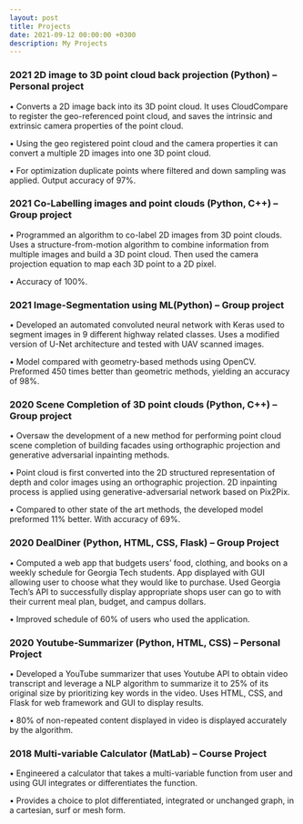 ```yaml
---
layout: post
title: Projects
date: 2021-09-12 00:00:00 +0300
description: My Projects
---
```


### 2021 2D image to 3D point cloud back projection (Python) – Personal project 
• Converts a 2D image back into its 3D point cloud. It uses CloudCompare to register the geo-referenced point cloud, and saves the intrinsic and extrinsic camera properties of the point cloud. 

• Using the geo registered point cloud and the camera properties it can convert a multiple 2D images into one 3D point cloud. 

• For optimization duplicate points where filtered and down sampling was applied. Output accuracy of 97%. 

### 2021 Co-Labelling images and point clouds (Python, C++) – Group project 
• Programmed an algorithm to co-label 2D images from 3D point clouds. Uses a structure-from-motion algorithm to combine information from multiple images and build a 3D point cloud. Then used the camera projection equation to map each 3D point to a 2D pixel. 

• Accuracy of 100%. 


### 2021 Image-Segmentation using ML(Python) – Group project 
• Developed an automated convoluted neural network with Keras used to segment images in 9 different highway related classes. Uses a modified version of U-Net architecture and tested with UAV scanned images. 

• Model compared with geometry-based methods using OpenCV. Preformed 450 times better than geometric methods, yielding an accuracy of 98%.


### 2020 Scene Completion of 3D point clouds (Python, C++) – Group project 
• Oversaw the development of a new method for performing point cloud scene completion of building facades using orthographic projection and generative adversarial inpainting methods. 

• Point cloud is first converted into the 2D structured representation of depth and color images using an orthographic projection. 2D inpainting process is applied using generative-adversarial network based on Pix2Pix.

• Compared to other state of the art methods, the developed model preformed 11% better. With accuracy of 69%.


### 2020 DealDiner (Python, HTML, CSS, Flask) – Group Project 
• Computed a web app that budgets users’ food, clothing, and books on a weekly schedule for Georgia Tech students. App displayed with GUI allowing user to choose what they would like to purchase. Used Georgia Tech’s API to successfully display appropriate shops user can go to with their current meal plan, budget, and campus dollars. 

• Improved schedule of 60% of users who used the application.


### 2020 Youtube-Summarizer (Python, HTML, CSS) – Personal Project 
• Developed a YouTube summarizer that uses Youtube API to obtain video transcript and leverage a NLP algorithm to summarize it to 25% of its original  size by prioritizing key words in the video. Uses HTML, CSS, and Flask for web framework and GUI to display results. 

• 80% of non-repeated content displayed in video is displayed accurately by the 
algorithm. 


### 2018 Multi-variable Calculator (MatLab) – Course Project 
• Engineered a calculator that takes a multi-variable function from user and using GUI integrates or differentiates the function. 

• Provides a choice to plot differentiated, integrated or unchanged graph, in a cartesian, surf or mesh form.